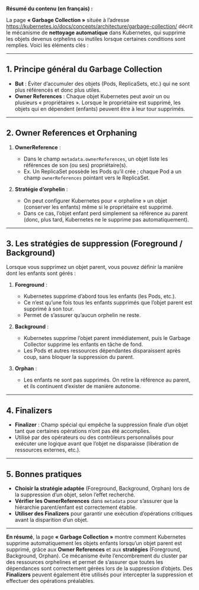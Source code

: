 **Résumé du contenu (en français) :**

La page **« Garbage Collection »** située à l’adresse <https://kubernetes.io/docs/concepts/architecture/garbage-collection/> décrit le mécanisme de **nettoyage automatique** dans Kubernetes, qui supprime les objets devenus orphelins ou inutiles lorsque certaines conditions sont remplies. Voici les éléments clés :

---

## 1. Principe général du Garbage Collection

- **But** : Éviter d’accumuler des objets (Pods, ReplicaSets, etc.) qui ne sont plus référencés et donc plus utiles.
- **Owner References** : Chaque objet Kubernetes peut avoir un ou plusieurs « propriétaires ». Lorsque le propriétaire est supprimé, les objets qui en dépendent (enfants) peuvent être à leur tour supprimés.

---

## 2. Owner References et Orphaning

1. **OwnerReference** :  
   - Dans le champ `metadata.ownerReferences`, un objet liste les références de son (ou ses) propriétaire(s).  
   - Ex. Un ReplicaSet possède les Pods qu’il crée ; chaque Pod a un champ `ownerReferences` pointant vers le ReplicaSet.

2. **Stratégie d’orphelin** :  
   - On peut configurer Kubernetes pour « orpheline » un objet (conserver les enfants) même si le propriétaire est supprimé.  
   - Dans ce cas, l’objet enfant perd simplement sa référence au parent (donc, plus tard, Kubernetes ne le supprime pas automatiquement).

---

## 3. Les stratégies de suppression (Foreground / Background)

Lorsque vous supprimez un objet parent, vous pouvez définir la manière dont les enfants sont gérés :

1. **Foreground** :  
   - Kubernetes supprime d’abord tous les enfants (les Pods, etc.).  
   - Ce n’est qu’une fois tous les enfants supprimés que l’objet parent est supprimé à son tour.  
   - Permet de s’assurer qu’aucun orphelin ne reste.

2. **Background** :  
   - Kubernetes supprime l’objet parent immédiatement, puis le Garbage Collector supprime les enfants en tâche de fond.  
   - Les Pods et autres ressources dépendantes disparaissent après coup, sans bloquer la suppression du parent.

3. **Orphan** :  
   - Les enfants ne sont pas supprimés. On retire la référence au parent, et ils continuent d’exister de manière autonome.

---

## 4. Finalizers

- **Finalizer** : Champ spécial qui empêche la suppression finale d’un objet tant que certaines opérations n’ont pas été accomplies.
- Utilisé par des opérateurs ou des contrôleurs personnalisés pour exécuter une logique avant que l’objet ne disparaisse (libération de ressources externes, etc.).

---

## 5. Bonnes pratiques

- **Choisir la stratégie adaptée** (Foreground, Background, Orphan) lors de la suppression d’un objet, selon l’effet recherché.
- **Vérifier les OwnerReferences** dans `metadata` pour s’assurer que la hiérarchie parent/enfant est correctement établie.
- **Utiliser des Finalizers** pour garantir une exécution d’opérations critiques avant la disparition d’un objet.

---

**En résumé**, la page **« Garbage Collection »** montre comment Kubernetes supprime automatiquement les objets enfants lorsqu’un objet parent est supprimé, grâce aux **Owner References** et aux **stratégies** (Foreground, Background, Orphan). Ce mécanisme évite l’encombrement du cluster par des ressources orphelines et permet de s’assurer que toutes les dépendances sont correctement gérées lors de la suppression d’objets. Des **Finalizers** peuvent également être utilisés pour intercepter la suppression et effectuer des opérations préalables.